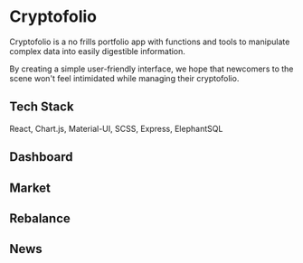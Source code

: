 # Cryptofolio

Cryptofolio is a no frills portfolio app with functions and tools to manipulate complex data into easily digestible information. 

By creating a simple user-friendly interface, we hope that newcomers to the scene won't feel intimidated while managing their cryptofolio.

## Tech Stack
React, Chart.js, Material-UI, SCSS, Express, ElephantSQL

## Dashboard

## Market

## Rebalance

## News